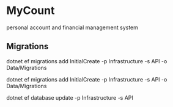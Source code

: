 # MyCount
personal account and financial management system 


## Migrations 
dotnet ef migrations add InitialCreate -p Infrastructure -s API -o Data/Migrations

 dotnet ef migrations add InitialCreate -p Infrastructure -s API -o Data/Migrations


  dotnet ef database update -p Infrastructure -s API